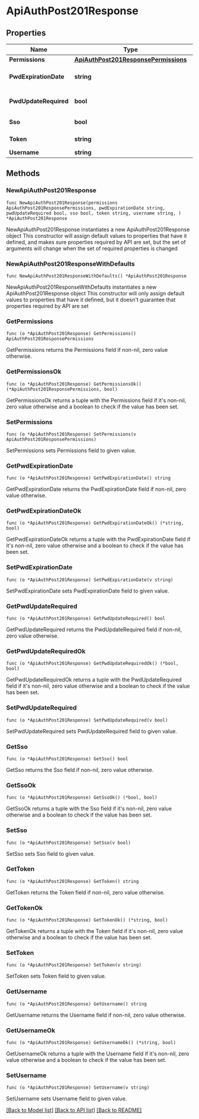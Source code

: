 # ApiAuthPost201Response

## Properties

Name | Type | Description | Notes
------------ | ------------- | ------------- | -------------
**Permissions** | [**ApiAuthPost201ResponsePermissions**](ApiAuthPost201ResponsePermissions.md) |  | 
**PwdExpirationDate** | **string** | Password expiration date | 
**PwdUpdateRequired** | **bool** | Is password update required? | 
**Sso** | **bool** | Uses single sign on? | 
**Token** | **string** | Authentication Token | 
**Username** | **string** | Username | 

## Methods

### NewApiAuthPost201Response

`func NewApiAuthPost201Response(permissions ApiAuthPost201ResponsePermissions, pwdExpirationDate string, pwdUpdateRequired bool, sso bool, token string, username string, ) *ApiAuthPost201Response`

NewApiAuthPost201Response instantiates a new ApiAuthPost201Response object
This constructor will assign default values to properties that have it defined,
and makes sure properties required by API are set, but the set of arguments
will change when the set of required properties is changed

### NewApiAuthPost201ResponseWithDefaults

`func NewApiAuthPost201ResponseWithDefaults() *ApiAuthPost201Response`

NewApiAuthPost201ResponseWithDefaults instantiates a new ApiAuthPost201Response object
This constructor will only assign default values to properties that have it defined,
but it doesn't guarantee that properties required by API are set

### GetPermissions

`func (o *ApiAuthPost201Response) GetPermissions() ApiAuthPost201ResponsePermissions`

GetPermissions returns the Permissions field if non-nil, zero value otherwise.

### GetPermissionsOk

`func (o *ApiAuthPost201Response) GetPermissionsOk() (*ApiAuthPost201ResponsePermissions, bool)`

GetPermissionsOk returns a tuple with the Permissions field if it's non-nil, zero value otherwise
and a boolean to check if the value has been set.

### SetPermissions

`func (o *ApiAuthPost201Response) SetPermissions(v ApiAuthPost201ResponsePermissions)`

SetPermissions sets Permissions field to given value.


### GetPwdExpirationDate

`func (o *ApiAuthPost201Response) GetPwdExpirationDate() string`

GetPwdExpirationDate returns the PwdExpirationDate field if non-nil, zero value otherwise.

### GetPwdExpirationDateOk

`func (o *ApiAuthPost201Response) GetPwdExpirationDateOk() (*string, bool)`

GetPwdExpirationDateOk returns a tuple with the PwdExpirationDate field if it's non-nil, zero value otherwise
and a boolean to check if the value has been set.

### SetPwdExpirationDate

`func (o *ApiAuthPost201Response) SetPwdExpirationDate(v string)`

SetPwdExpirationDate sets PwdExpirationDate field to given value.


### GetPwdUpdateRequired

`func (o *ApiAuthPost201Response) GetPwdUpdateRequired() bool`

GetPwdUpdateRequired returns the PwdUpdateRequired field if non-nil, zero value otherwise.

### GetPwdUpdateRequiredOk

`func (o *ApiAuthPost201Response) GetPwdUpdateRequiredOk() (*bool, bool)`

GetPwdUpdateRequiredOk returns a tuple with the PwdUpdateRequired field if it's non-nil, zero value otherwise
and a boolean to check if the value has been set.

### SetPwdUpdateRequired

`func (o *ApiAuthPost201Response) SetPwdUpdateRequired(v bool)`

SetPwdUpdateRequired sets PwdUpdateRequired field to given value.


### GetSso

`func (o *ApiAuthPost201Response) GetSso() bool`

GetSso returns the Sso field if non-nil, zero value otherwise.

### GetSsoOk

`func (o *ApiAuthPost201Response) GetSsoOk() (*bool, bool)`

GetSsoOk returns a tuple with the Sso field if it's non-nil, zero value otherwise
and a boolean to check if the value has been set.

### SetSso

`func (o *ApiAuthPost201Response) SetSso(v bool)`

SetSso sets Sso field to given value.


### GetToken

`func (o *ApiAuthPost201Response) GetToken() string`

GetToken returns the Token field if non-nil, zero value otherwise.

### GetTokenOk

`func (o *ApiAuthPost201Response) GetTokenOk() (*string, bool)`

GetTokenOk returns a tuple with the Token field if it's non-nil, zero value otherwise
and a boolean to check if the value has been set.

### SetToken

`func (o *ApiAuthPost201Response) SetToken(v string)`

SetToken sets Token field to given value.


### GetUsername

`func (o *ApiAuthPost201Response) GetUsername() string`

GetUsername returns the Username field if non-nil, zero value otherwise.

### GetUsernameOk

`func (o *ApiAuthPost201Response) GetUsernameOk() (*string, bool)`

GetUsernameOk returns a tuple with the Username field if it's non-nil, zero value otherwise
and a boolean to check if the value has been set.

### SetUsername

`func (o *ApiAuthPost201Response) SetUsername(v string)`

SetUsername sets Username field to given value.



[[Back to Model list]](../README.md#documentation-for-models) [[Back to API list]](../README.md#documentation-for-api-endpoints) [[Back to README]](../README.md)


